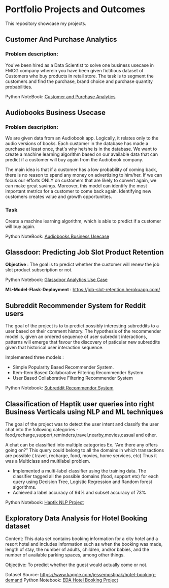 Portfolio Projects and Outcomes
==============================

This repository showcase my projects.

## Customer And Purchase Analytics

### Problem description: 
You've been hired as a Data Scientist to solve one business usecase in FMCG company wherein you have been given fictitious dataset of Customers who buy products in retail store. The task is to segment the customers and find the purchase, brand choice and purchase quantity probabilities.

Python NoteBook: [Customer and Purchase Analytics](https://github.com/birajparikh16/Customer-And-Purchase-Analytics)

## Audiobooks Business Usecase

### Problem description: 
We are given data from an Audiobook app. Logically, it relates only to the audio versions of books. Each customer in the database has made a purchase at least once, that's why he/she is in the database. We want to create a machine learning algorithm based on our available data that can predict if a customer will buy again from the Audiobook company.

The main idea is that if a customer has a low probability of coming back, there is no reason to spend any money on advertizing to him/her. If we can focus our efforts ONLY on customers that are likely to convert again, we can make great savings. Moreover, this model can identify the most important metrics for a customer to come back again. Identifying new customers creates value and growth opportunities.

### Task
Create a machine learning algorithm, which is able to predict if a customer will buy again.

Python NoteBook: [Audiobooks Business Usecase](https://github.com/birajparikh16/Audiobooks-Business-Usecase)

## Glassdoor: Predicting Job Slot Product Retention

**Objective** : The goal is to predict whether the customer will renew the job slot product subscription or not.

Python Notebook: [Glassdoor Analytics Use Case](https://github.com/birajparikh16/Glassdoor-Predicting-Job-Slot-Product-Retention)

**ML-Model-Flask-Deployment** : https://job-slot-retention.herokuapp.com/

## Subreddit Recommender System for Reddit users

The goal of the project is to to predict possibly interesting subreddits to a user based on their comment history.
The hypothesis of the recommender model is, given an ordered sequence of user subreddit interactions, patterns will emerge that favour the discovery of paticular new subreddits given that historical user interaction sequence.

Implemented three models :

   - Simple Popularity Based Recommender System.
   - Item-Item Based Collaborative Filtering Recommender System.
   - User Based Collaborative Filtering Recommender System
   
Python Notebook: [Subreddit Recommendor System](https://github.com/birajparikh16/Recommender_system_Capstone_Project-2)

## Classification of Haptik user queries into right Business Verticals using NLP and ML techniques

The goal of the project was to detect the user intent and classify the user chat into the following categories - food,recharge,support,reminders,travel,nearby,movies,casual and other.

A chat can be classified into multiple categories Ex. “Are there any offers going on?”
This query could belong to all the domains in which transactions are possible ( travel, recharge, food, movies, home services, etc)
Thus it was a Multiclass and multilabel problem.

- Implemented a multi-label classifier using the training data. The classifier tagged all the possible domains (food, support etc) for each query using Decision Tree, Logistic Regression and Random forest algorithms.
- Achieved a label accuracy of 94% and subset accuracy of 73%

Python Notebook: [Haptik NLP Project](https://github.com/birajparikh16/Haptik_Text_Classification_Capstone_Project-1)

## Exploratory Data Analysis for Hotel Booking dataset

Content: This data set contains booking information for a city hotel and a resort hotel and includes information such as when the booking was made, length of stay, the number of adults, children, and/or babies, and the number of available parking spaces, among other things.

Objective: To predict whether the guest would actually come or not.

Dataset Source: https://www.kaggle.com/jessemostipak/hotel-booking-demand
Python Notebook: [EDA Hotel Booking Project](https://github.com/birajparikh16/Exploratory-Data-Analysis-Hotel-Bookings1)



